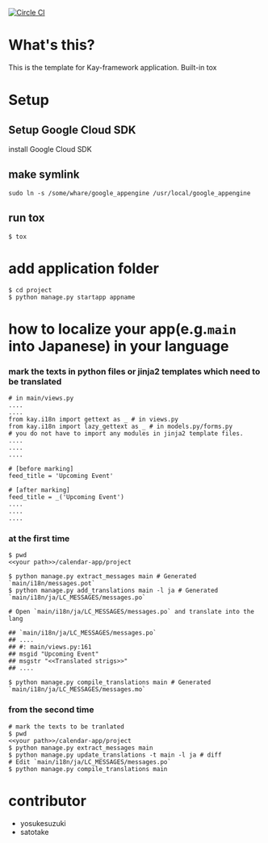 [![Circle CI](https://circleci.com/gh/yosukesuzuki/kay-template.svg?style=svg)](https://circleci.com/gh/yosukesuzuki/kay-template)

# What's this?
This is the template for Kay-framework application.
Built-in tox

# Setup
## Setup Google Cloud SDK
install Google Cloud SDK


## make symlink 
```
sudo ln -s /some/whare/google_appengine /usr/local/google_appengine
```

## run tox
```
$ tox
```

# add application folder
```
$ cd project
$ python manage.py startapp appname
```

# how to localize your app(e.g.`main` into Japanese) in your language
### mark the texts in python files or jinja2 templates which need to be translated
```
# in main/views.py
....
....
from kay.i18n import gettext as _ # in views.py
from kay.i18n import lazy_gettext as _ # in models.py/forms.py
# you do not have to import any modules in jinja2 template files.
....
....
.... 

# [before marking]
feed_title = 'Upcoming Event'

# [after marking]
feed_title = _('Upcoming Event')
....
....
.... 
```

### at the first time
```
$ pwd
<<your path>>/calendar-app/project

$ python manage.py extract_messages main # Generated `main/i18n/messages.pot`
$ python manage.py add_translations main -l ja # Generated `main/i18n/ja/LC_MESSAGES/messages.po`

# Open `main/i18n/ja/LC_MESSAGES/messages.po` and translate into the lang

## `main/i18n/ja/LC_MESSAGES/messages.po`
## ....
## #: main/views.py:161
## msgid "Upcoming Event"
## msgstr "<<Translated strigs>>"
## ....

$ python manage.py compile_translations main # Generated `main/i18n/ja/LC_MESSAGES/messages.mo`
```
### from the second time
```
# mark the texts to be tranlated
$ pwd
<<your path>>/calendar-app/project
$ python manage.py extract_messages main
$ python manage.py update_translations -t main -l ja # diff
# Edit `main/i18n/ja/LC_MESSAGES/messages.po`
$ python manage.py compile_translations main
```

# contributor
- yosukesuzuki
- satotake
